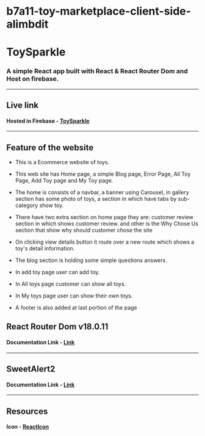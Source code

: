 # b7a11-toy-marketplace-client-side-alimbdit


# ToySparkle
### A simple React app built with React & React Router Dom and Host on firebase.
---
## Live link
#### Hosted in Firebase - [ToySparkle](https://toy-sparkle-client.web.app/)
---
## Feature of the website
* This is a Ecommerce website of toys. 
* This web site has Home page,  a simple Blog page, Error Page, All Toy Page, Add Toy page and My Toy page.
* The home is consists of a navbar, a banner using Carousel, in gallery section has some photo of toys,  a section in which have tabs by sub-category show toy.

* There have two extra section on home page they are: customer review section in which shows customer review. and other is the Why Chose Us section that show why should customer chose the site
* On clicking view details button  it route over a new route which shows a toy's detail information.

* The blog section is holding some simple questions answers.

* In add toy page user can add toy.

* In All toys page customer can show all toys.

* In My toys page user can show their own toys.

* A footer is also added at last portion of the page 
## React Router Dom v18.0.11

#### Documentation Link - [Link](https://reactrouter.com/en/main/start/overview)
---
## SweetAlert2
#### Documentation Link - [Link](https://sweetalert2.github.io/#download)
---
## Resources
#### Icon - [ReactIcon](https://www.npmjs.com/package/react-icons) 
#